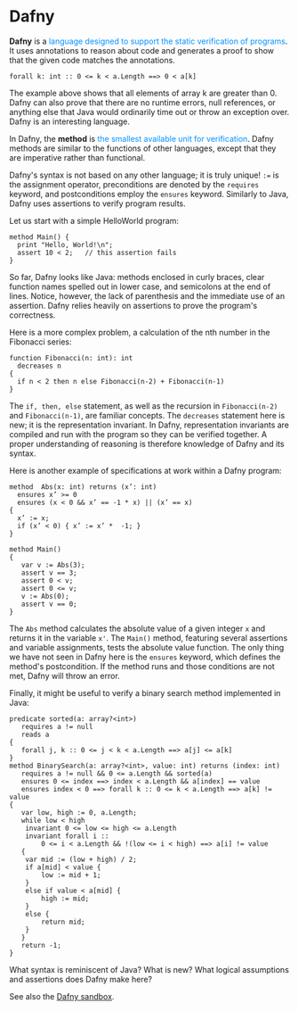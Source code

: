 # Dafny

**Dafny** is a <span style="color:#0091ff;">language designed to support the static verification of programs</span>.  It uses annotations to reason about code and generates a proof to show that the given code matches the annotations.

    forall k: int :: 0 <= k < a.Length ==> 0 < a[k]

The example above shows that all elements of array k are greater than 0.  Dafny can also prove that there are no runtime errors, null references, or anything else that Java would ordinarily time out or throw an exception over.  Dafny is an interesting language.

In Dafny, the **method** is <span style="color:#0091ff;">the smallest available unit for verification</span>.  Dafny methods are similar to the functions of other languages, except that they are imperative rather than functional.

Dafny's syntax is not based on any other language; it is truly unique!  `:=` is the assignment operator, preconditions are denoted by the `requires` keyword, and postconditions employ the `ensures` keyword.  Similarly to Java, Dafny uses assertions to verify program results.

Let us start with a simple HelloWorld program:

    method Main() {
      print "Hello, World!\n";
      assert 10 < 2;   // this assertion fails
    }

So far, Dafny looks like Java: methods enclosed in curly braces, clear function names spelled out in lower case, and semicolons at the end of lines.  Notice, however, the lack of parenthesis and the immediate use of an assertion.  Dafny relies heavily on assertions to prove the program's correctness.

Here is a more complex problem, a calculation of the nth number in the Fibonacci series:

    function Fibonacci(n: int): int
      decreases n
    {
      if n < 2 then n else Fibonacci(n-2) + Fibonacci(n-1)
    }

The `if, then, else` statement, as well as the recursion in `Fibonacci(n-2)` and `Fibonacci(n-1)`, are familiar concepts.  The `decreases` statement here is new; it is the representation invariant.  In Dafny, representation invariants are compiled and run with the program so they can be verified together.   A proper understanding of reasoning is therefore knowledge of Dafny and its syntax.

Here is another example of specifications at work within a Dafny program:

    method  Abs(x: int) returns (x’: int)
      ensures x’ >= 0
      ensures (x < 0 && x’ == -1 * x) || (x’ == x)
    {
      x’ := x;
      if (x’ < 0) { x’ := x’ *  -1; }
    }

    method Main()
    {
       var v := Abs(3);
       assert v == 3;
       assert 0 < v;
       assert 0 <= v;
       v := Abs(0);
       assert v == 0;
    }

The `Abs` method calculates the absolute value of a given integer `x` and returns it in the variable `x'`.  The `Main()` method, featuring several assertions and variable assignments, tests the absolute value function.  The only thing we have not seen in Dafny here is the `ensures` keyword, which defines the method's postcondition.  If the method runs and those conditions are not met, Dafny will throw an error.

Finally, it might be useful to verify a binary search method implemented in Java:

    predicate sorted(a: array?<int>)
       requires a != null
       reads a
    {
       forall j, k :: 0 <= j < k < a.Length ==> a[j] <= a[k]
    }
    method BinarySearch(a: array?<int>, value: int) returns (index: int)
       requires a != null && 0 <= a.Length && sorted(a)
       ensures 0 <= index ==> index < a.Length && a[index] == value
       ensures index < 0 ==> forall k :: 0 <= k < a.Length ==> a[k] != value
    {
       var low, high := 0, a.Length;
       while low < high
        invariant 0 <= low <= high <= a.Length
        invariant forall i ::
            0 <= i < a.Length && !(low <= i < high) ==> a[i] != value
       {
        var mid := (low + high) / 2;
        if a[mid] < value {
            low := mid + 1;
        }
        else if value < a[mid] {
            high := mid;
        }
        else {
            return mid;
        }
       }
       return -1;
    }

What syntax is reminiscent of Java?  What is new?  What logical assumptions and assertions does Dafny make here?

See also the [Dafny sandbox](https://nazime1.github.io/Principles-of-Software/#/index).